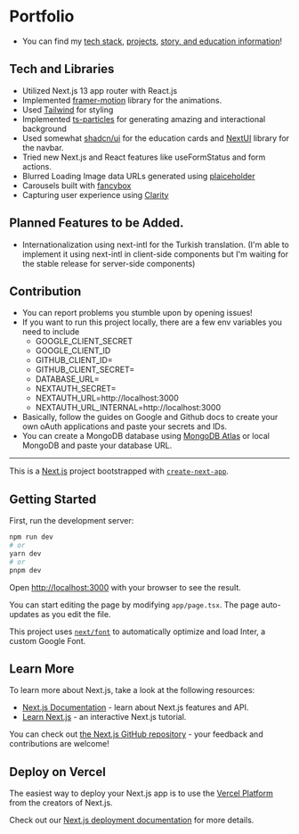# Portfolio

- You can find my [tech stack](https://furki.vercel.app/), [projects](https://furki.vercel.app/projects), [story, and education information](https://furki.vercel.app/about)!

## Tech and Libraries

- Utilized Next.js 13 app router with React.js
- Implemented [framer-motion](https://www.framer.com/motion/) library for the animations.
- Used [Tailwind](https://tailwindcss.com/) for styling
- Implemented [ts-particles](https://github.com/tsparticles/tsparticles) for generating amazing and interactional background
- Used somewhat [shadcn/ui](https://ui.shadcn.com/) for the education cards and [NextUI](https://nextui.org/docs/components/navbar#controlled-menu) library for the navbar.
- Tried new Next.js and React features like useFormStatus and form actions.
- Blurred Loading Image data URLs generated using [plaiceholder]([url](https://plaiceholder.co/))
- Carousels built with [fancybox](https://fancyapps.com/)
- Capturing user experience using [Clarity](https://clarity.microsoft.com/)

 ## Planned Features to be Added.

 - Internationalization using next-intl for the Turkish translation. (I'm able to implement it using next-intl in client-side components but I'm waiting for the stable release for server-side components)
 ## Contribution

 - You can report problems you stumble upon by opening issues! 
 - If you want to run this project locally, there are a few env variables you need to include
   - GOOGLE_CLIENT_SECRET
   - GOOGLE_CLIENT_ID
   - GITHUB_CLIENT_ID=
   - GITHUB_CLIENT_SECRET=
   - DATABASE_URL=
   - NEXTAUTH_SECRET=
   - NEXTAUTH_URL=http://localhost:3000
   - NEXTAUTH_URL_INTERNAL=http://localhost:3000
 - Basically, follow the guides on Google and Github docs to create your own oAuth applications and paste your secrets and IDs.
 - You can create a MongoDB database using [MongoDB Atlas](https://www.mongodb.com/atlas) or local MongoDB and paste your database URL.

-------------------------------------------
This is a [Next.js](https://nextjs.org/) project bootstrapped with [`create-next-app`](https://github.com/vercel/next.js/tree/canary/packages/create-next-app).

## Getting Started

First, run the development server:

```bash
npm run dev
# or
yarn dev
# or
pnpm dev
```

Open [http://localhost:3000](http://localhost:3000) with your browser to see the result.

You can start editing the page by modifying `app/page.tsx`. The page auto-updates as you edit the file.

This project uses [`next/font`](https://nextjs.org/docs/basic-features/font-optimization) to automatically optimize and load Inter, a custom Google Font.

## Learn More

To learn more about Next.js, take a look at the following resources:

- [Next.js Documentation](https://nextjs.org/docs) - learn about Next.js features and API.
- [Learn Next.js](https://nextjs.org/learn) - an interactive Next.js tutorial.

You can check out [the Next.js GitHub repository](https://github.com/vercel/next.js/) - your feedback and contributions are welcome!

## Deploy on Vercel

The easiest way to deploy your Next.js app is to use the [Vercel Platform](https://vercel.com/new?utm_medium=default-template&filter=next.js&utm_source=create-next-app&utm_campaign=create-next-app-readme) from the creators of Next.js.

Check out our [Next.js deployment documentation](https://nextjs.org/docs/deployment) for more details.
